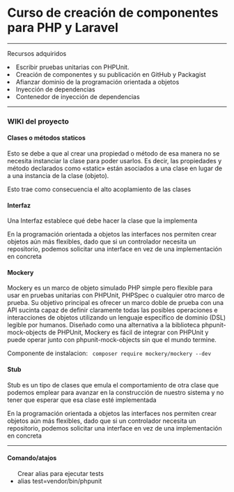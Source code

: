 <h1>Curso de creación de componentes para PHP y Laravel </h1>

<hr>

<p> Recursos adquiridos </p>
<div>
    <li>Escribir pruebas unitarias con PHPUnit.</li>
    <li>Creación de componentes y su publicación en GitHub y Packagist</li>
    <li>Afianzar dominio de la programación orientada a objetos</li>
    <li>Inyección de dependencias</li>
    <li>Contenedor de inyección de dependencias</li>
</div>

<hr>

<div>
    <h3> WIKI del proyecto </h3>
    <div>
        <h4>Clases o métodos staticos</h4>
        <p>
            Esto se debe a que al crear una propiedad o método de esa manera no se necesita instanciar la clase para poder usarlos.  Es decir, las propiedades y método declarados como «static» están asociados a una clase en lugar de a una instancia de la clase (objeto).
        </p>
        <p>
            Esto trae como consecuencia el alto acoplamiento de las clases
        </p>
    </div>
    <div>
        <h4>Interfaz</h4>
        <p>
            Una Interfaz establece qué debe hacer la clase que la implementa
        </p>
        <p>
           En la programación orientada a objetos las interfaces nos permiten crear objetos aún más flexibles, dado que si un controlador necesita un repositorio, podemos solicitar una interface en vez de una implementación en concreta
        </p>
    </div>
    <div>
        <h4>Mockery</h4>
        <p>
           Mockery es un marco de objeto simulado PHP simple pero flexible para usar en pruebas unitarias con PHPUnit, PHPSpec o cualquier otro marco de prueba. Su objetivo principal es ofrecer un marco doble de prueba con una API sucinta capaz de definir claramente todas las posibles operaciones e interacciones de objetos utilizando un lenguaje específico de dominio (DSL) legible por humanos. Diseñado como una alternativa a la biblioteca phpunit-mock-objects de PHPUnit, Mockery es fácil de integrar con PHPUnit y puede operar junto con phpunit-mock-objects sin que el mundo termine.
        </p>
        <p>
            Componente de instalacion:
           <code> composer require mockery/mockery --dev  </code>
        </p>
    </div>
     <div>
        <h4>Stub </h4>
        <p>
           Stub es un tipo de clases que emula el comportamiento de otra clase que podemos emplear para avanzar en la construcción de nuestro sistema y no tener que esperar que esa clase esté implementada
        </p>
        <p>
           En la programación orientada a objetos las interfaces nos permiten crear objetos aún más flexibles, dado que si un controlador necesita un repositorio, podemos solicitar una interface en vez de una implementación en concreta
        </p>
    </div>
</div>

<hr>


<div>
 <h4>Comando/atajos </h4>
    <div>
        <ul>Crear alias para ejecutar tests
            <li>alias test=vendor/bin/phpunit</li>
        </ul>
    </div>
</div>